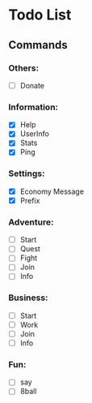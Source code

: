 # Todo List

## Commands

### Others:

- [ ] Donate

### Information:

- [x] Help
- [x] UserInfo
- [x] Stats
- [x] Ping

### Settings:

- [x] Economy Message
- [x] Prefix

### Adventure:

- [ ] Start
- [ ] Quest
- [ ] Fight
- [ ] Join
- [ ] Info

### Business:

- [ ] Start
- [ ] Work
- [ ] Join
- [ ] Info

### Fun:

- [ ] say
- [ ] 8ball
